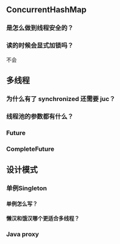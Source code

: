 ## ConcurrentHashMap
### 是怎么做到线程安全的？
### 读的时候会显式加锁吗？
不会

## 多线程
### 为什么有了 synchronized 还需要 juc？
### 线程池的参数都有什么？
### Future
### CompleteFuture

## 设计模式
### 单例Singleton
#### 单例怎么写？
#### 懒汉和饿汉哪个更适合多线程？
### Java proxy
